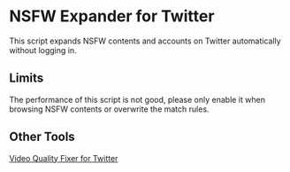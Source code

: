 # NSFW Expander for Twitter
This script expands NSFW contents and accounts on Twitter automatically without logging in.

## Limits
The performance of this script is not good, please only enable it when browsing NSFW contents or overwrite the match rules.

## Other Tools
[Video Quality Fixer for Twitter](https://greasyfork.org/scripts/399827)